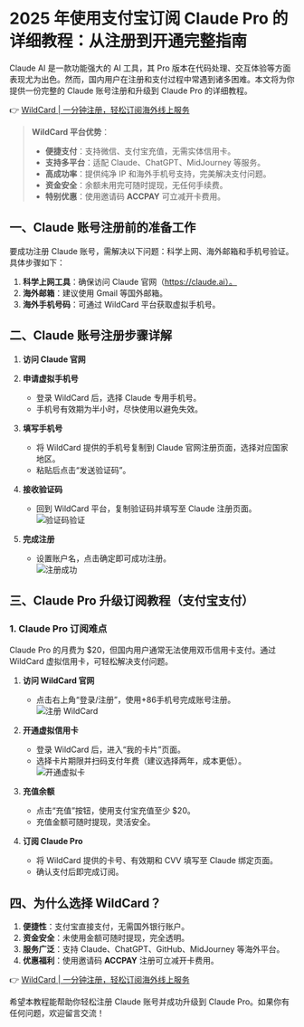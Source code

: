 # 2025 年使用支付宝订阅 Claude Pro 的详细教程：从注册到开通完整指南

Claude AI 是一款功能强大的 AI 工具，其 Pro 版本在代码处理、交互体验等方面表现尤为出色。然而，国内用户在注册和支付过程中常遇到诸多困难。本文将为你提供一份完整的 Claude 账号注册和升级到 Claude Pro 的详细教程。

👉 [WildCard | 一分钟注册，轻松订阅海外线上服务](https://bbtdd.com/WildCard)

> **WildCard 平台优势**：
> - **便捷支付**：支持微信、支付宝充值，无需实体信用卡。
> - **支持多平台**：适配 Claude、ChatGPT、MidJourney 等服务。
> - **高成功率**：提供纯净 IP 和海外手机号支持，完美解决支付问题。
> - **资金安全**：余额未用完可随时提现，无任何手续费。
> - **特别优惠**：使用邀请码 **ACCPAY** 可立减开卡费用。

## 一、Claude 账号注册前的准备工作

要成功注册 Claude 账号，需解决以下问题：科学上网、海外邮箱和手机号验证。具体步骤如下：

1. **科学上网工具**：确保访问 Claude 官网（https://claude.ai）。
2. **海外邮箱**：建议使用 Gmail 等国外邮箱。
3. **海外手机号码**：可通过 WildCard 平台获取虚拟手机号。

## 二、Claude 账号注册步骤详解

1. **访问 Claude 官网**  
   

2. **申请虚拟手机号**  
   - 登录 WildCard 后，选择 Claude 专用手机号。
   - 手机号有效期为半小时，尽快使用以避免失效。  
   

3. **填写手机号**  
   - 将 WildCard 提供的手机号复制到 Claude 官网注册页面，选择对应国家地区。
   - 粘贴后点击“发送验证码”。

4. **接收验证码**  
   - 回到 WildCard 平台，复制验证码并填写至 Claude 注册页面。  
   ![验证码验证](https://bbtdd.com/img/62707298993.webp)

5. **完成注册**  
   - 设置账户名，点击确定即可成功注册。  
   ![注册成功](https://bbtdd.com/img/395377170.webp)

## 三、Claude Pro 升级订阅教程（支付宝支付）

### 1. Claude Pro 订阅难点

Claude Pro 的月费为 $20，但国内用户通常无法使用双币信用卡支付。通过 WildCard 虚拟信用卡，可轻松解决支付问题。

1. **访问 WildCard 官网**  
   - 点击右上角“登录/注册”，使用+86手机号完成账号注册。  
   ![注册 WildCard](https://bbtdd.com/img/55886435.webp)

2. **开通虚拟信用卡**  
   - 登录 WildCard 后，进入“我的卡片”页面。
   - 选择卡片期限并扫码支付年费（建议选择两年，成本更低）。  
   ![开通虚拟卡](https://bbtdd.com/img/9441732484.webp)

3. **充值余额**  
   - 点击“充值”按钮，使用支付宝充值至少 $20。
   - 充值金额可随时提现，灵活安全。

4. **订阅 Claude Pro**  
   - 将 WildCard 提供的卡号、有效期和 CVV 填写至 Claude 绑定页面。
   - 确认支付后即完成订阅。

## 四、为什么选择 WildCard？

1. **便捷性**：支付宝直接支付，无需国外银行账户。
2. **资金安全**：未使用金额可随时提现，完全透明。
3. **服务广泛**：支持 Claude、ChatGPT、GitHub、MidJourney 等海外平台。
4. **优惠福利**：使用邀请码 **ACCPAY** 注册可立减开卡费用。

👉 [WildCard | 一分钟注册，轻松订阅海外线上服务](https://bbtdd.com/WildCard)

希望本教程能帮助你轻松注册 Claude 账号并成功升级到 Claude Pro。如果你有任何问题，欢迎留言交流！